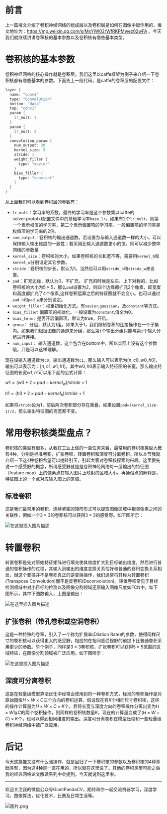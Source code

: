 # 前言
上一篇推文介绍了卷积神经网络的组成层以及卷积层是如何在图像中起作用的，推文地址为：https://mp.weixin.qq.com/s/MxYjW02rWfRKPMwez02wFA 。今天我们就继续讲讲卷积核的基本参数以及卷积核有哪些基本类型。
# 卷积核的基本参数

卷积神经网络的核心操作就是卷积层，我们这里以caffe框架为例子来介绍一下卷积核都有哪些基本的参数。下面先上一段代码，是caffe的卷积层的配置文件：

```cpp
layer {
  name: "conv1"
  type: "Convolution"
  bottom: "data"
  top: "conv1"
  param {
    lr_mult: 1
  }
  param {
    lr_mult: 2
  }
  convolution_param {
    num_output: 20
    kernel_size: 5
    stride: 1
    weight_filler {
      type: "xavier"
    }
    bias_filler {
      type: "constant"
    }
  }
}
```

从上面我们可以看到卷积层的参数有：

- `lr_mult`：学习率的系数，最终的学习率是这个参数乘以caffe的solver.prototxt配置文件中的基础学习率`base_lr`。如果有2个`lr_mult`，则第一个表示权值的学习率，第二个表示偏置项的学习率。一般偏置项的学习率是权值项的学习率的2倍。
- `num_output`：卷积核的输出通道数。若设置为与输入通道数一样的大小，可以保持输入输出维度的一致性；若采用比输入通道数更小的值，则可以减少整体网络的参数量
- `kernel_size`：卷积核的大小。如果卷积核的长和宽不等，需要用`kernel_h`和`kernel_w`分别设定其它参数。
- `stride`：卷积核的步长，默认为1。当然也可以用`stride_h`和`stride_w`来设置。
- `pad`：扩充边缘，默认为0，不扩充。 扩充的时候是左右、上下对称的，比如卷积核的大小为$5\times 5$，那么`pad`设置为2，则四个边缘都扩充2个像素，即宽度和高度都扩充了4个像素,这样卷积运算之后的特征图就不会变小。也可以通过`pad_h`和`pad_w`来分别设定。
- `weight_filler`：权重初始化方式。有`xavier`,`gaussian`，及`constant`等方式。
-  `bias_filler`: 偏置项的初始化。一般设置为`constant`,值全为0。
- `bias_term`：是否开启偏置项，默认为true，开启。
- `group`： 分组，默认为1组。如果大于1，我们限制卷积的连接操作在一个子集内。如果我们根据图像的通道来分组，那么第`i`个输出分组只能与第`i`个输入分组进行连接。
- `num_input`： 输入通道数，这个包含在bottom中，所以实际上没有这个参数哦，只是可以这样理解。

现在设输入通道数为`c0`，输出通道数为`c1`，那么输入可以表示为$[n, c0, w0, h0]$，输出可以表示为：$[n, c1, w1, h1]$。其中$w0,h0$表示输入特征图的长宽，那么输出特征图的长宽$w1,h1$可以用下面的公式计算：

$w1=(w0+2\times pad-kernel_w)/stride+1$

$h1=(h0+2\times pad-kernel_h)/stride+1$

如果将`stride`设为1，前后两次卷积部分存在重叠，如果设置`pad=(kernel_size-1)/2`，那么输出特征图的高宽都不变。

# 常用卷积核类型盘点？

卷积核的类型有很多，从我在工业上做的一些任务来看，最常用的卷积核类型大概有4种，分别是标准卷积，扩张卷积，转置卷积和深度可分离卷积。所以本节我就 介绍一下这4种卷积希望可以抛砖引玉，引起大家对卷积核探索的兴趣。这里要先说一个感受野的概念，所谓感受野就是是卷积神经网络每一层输出的特征图（feature map）上的像素点在输入图片上映射的区域大小。再通俗点的解释是，特征图上的一个点对应输入图上的区域。

## 标准卷积
这是我们最常用的卷积，连续紧密的矩阵形式可以提取图像区域中相邻像素之间的关联性，例如一个$3\times 3$的卷积核可以获得$3\times 3$的感受野。如下图所示：

![在这里插入图片描述](https://img-blog.csdnimg.cn/20191208225139413.png?x-oss-process=image/watermark,type_ZmFuZ3poZW5naGVpdGk,shadow_10,text_aHR0cHM6Ly9ibG9nLmNzZG4ubmV0L2p1c3Rfc29ydA==,size_16,color_FFFFFF,t_70)

# 转置卷积
转置卷积是先对原始特征矩阵进行填充使其维度扩大到目标输出维度，然后进行普通的卷积操作的过程，其输入到输出的维度变换关系恰好和普通的卷积变换关系相反，但这个变换并不是卷积真正的逆变换操作，我们通常将其称为转置卷积(Transpose Convolution)而不是反卷积(Deconvolution)。转置卷积常见于目标检测领域中对小目标的检测以及图像分割领域还原输入图像尺度如FCN中。如下图所示，其中下图数输入，上图是输出：

![在这里插入图片描述](https://img-blog.csdnimg.cn/20191208230018409.png?x-oss-process=image/watermark,type_ZmFuZ3poZW5naGVpdGk,shadow_10,text_aHR0cHM6Ly9ibG9nLmNzZG4ubmV0L2p1c3Rfc29ydA==,size_16,color_FFFFFF,t_70)

## 扩张卷积（带孔卷积或空洞卷积）
这是一种特殊的卷积，引入了一个称为扩展率(Dilation Rate)的参数，使得同样尺寸的卷积核可以获得更大的感受野，相应的在相同感受视野的前提下比普通卷积采用更少的参数。举个例子，同样是$3\times 3$卷积核，扩张卷积可以获得$5\times 5$范围的区域特征，在图像分割领域被广泛应用。如下图所示：

![在这里插入图片描述](https://img-blog.csdnimg.cn/20191208230455571.png?x-oss-process=image/watermark,type_ZmFuZ3poZW5naGVpdGk,shadow_10,text_aHR0cHM6Ly9ibG9nLmNzZG4ubmV0L2p1c3Rfc29ydA==,size_16,color_FFFFFF,t_70)

## 深度可分离卷积

这是在轻量级模型算法优化中经常会使用到的一种卷积方式，标准的卷积操作是对原始图像$H\times W\times C$三个方向的卷积运算，假设现在有$K$个相同尺寸卷积核，这样的操作计算量为$H\times W\times C\times K$个。若将长宽与深度方向的卷积操作分离出变为$H\times W$与$C$的两个卷积操作，则同样的卷积核数量$K$，现在的计算量变成了$(H\times W + C)\times K$个，也可以得到相同维度的输出。深度可分离卷积在模型压缩和一些轻量级卷积神经网络中被广泛应用。

# 后记

今天这篇推文没有什么骚操作，就是回归了一下卷积核的参数以及卷积核的4种基础类型，因为这4种是一直在用的，所以就在这里说了。其他的卷积类型可能之后我的经典网络论文解读系列中会提到，今天就说到这里啦。

---------------------------------------------------------------------------

欢迎关注我的微信公众号GiantPandaCV，期待和你一起交流机器学习，深度学习，图像算法，优化技术，比赛及日常生活等。

![图片.png](https://imgconvert.csdnimg.cn/aHR0cHM6Ly91cGxvYWQtaW1hZ2VzLmppYW5zaHUuaW8vdXBsb2FkX2ltYWdlcy8xOTIzNzExNS1hZDY2ZjRmMjQ5MzRhZmQx?x-oss-process=image/format,png)